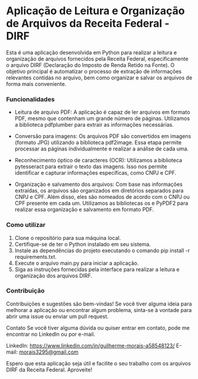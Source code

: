 # Aplicação de Leitura e Organização de Arquivos da Receita Federal - DIRF

Esta é uma aplicação desenvolvida em Python para realizar a leitura e organização de arquivos fornecidos pela Receita Federal, especificamente o arquivo DIRF (Declaração do Imposto de Renda Retido na Fonte). O objetivo principal é automatizar o processo de extração de informações relevantes contidas no arquivo, bem como organizar e salvar os arquivos de forma mais conveniente.

### Funcionalidades

 - Leitura de arquivo PDF: A aplicação é capaz de ler arquivos em formato PDF, mesmo que contenham um grande número de páginas. Utilizamos a biblioteca pdfplumber para extrair as informações necessárias.

 - Conversão para imagens: Os arquivos PDF são convertidos em imagens (formato JPG) utilizando a biblioteca pdf2image. Essa etapa permite processar as páginas individualmente e realizar a análise de cada uma.
 - Reconhecimento óptico de caracteres (OCR): Utilizamos a biblioteca pytesseract para extrair o texto das imagens. Isso nos permite identificar e capturar informações específicas, como CNPJ e CPF.
 - Organização e salvamento dos arquivos: Com base nas informações extraídas, os arquivos são organizados em diretórios separados para CNPJ e CPF. Além disso, eles são nomeados de acordo com o CNPJ ou CPF presente em cada um. Utilizamos as bibliotecas os e PyPDF2 para realizar essa organização e salvamento em formato PDF.

### Como utilizar
1. Clone o repositório para sua máquina local.
2. Certifique-se de ter o Python instalado em seu sistema.
3. Instale as dependências do projeto executando o comando pip install -r requirements.txt.
4. Execute o arquivo main.py para iniciar a aplicação.
5. Siga as instruções fornecidas pela interface para realizar a leitura e organização dos arquivos DIRF.

### Contribuição
Contribuições e sugestões são bem-vindas! Se você tiver alguma ideia para melhorar a aplicação ou encontrar algum problema, sinta-se à vontade para abrir uma issue ou enviar um pull request.


Contato
Se você tiver alguma dúvida ou quiser entrar em contato, pode me encontrar no LinkedIn ou por e-mail.

LinkedIn: https://www.linkedin.com/in/guilherme-morais-a58548123/
E-mail: morais3295@gmail.com

Espero que esta aplicação seja útil e facilite o seu trabalho com os arquivos DIRF da Receita Federal. Aproveite!
